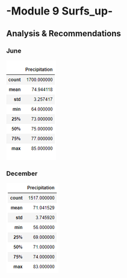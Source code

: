 # -Module 9 Surfs_up-

## Analysis & Recommendations

### June
![June](https://github.com/lrovira/surfs_up/blob/master/June.PNG)

### December
![December](https://github.com/lrovira/surfs_up/blob/master/December.PNG)
